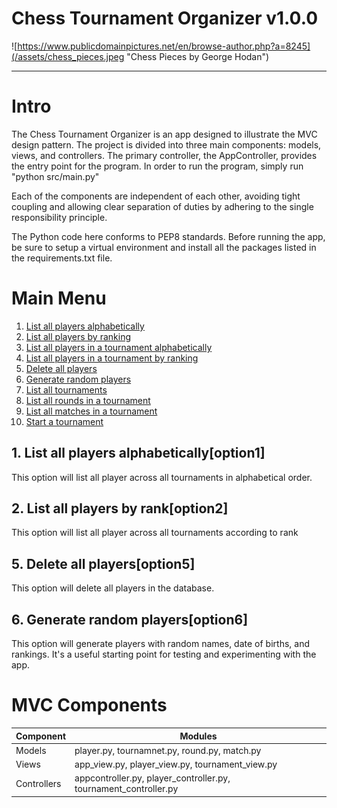 # Chess Tournament Organizer v1.0.0

![https://www.publicdomainpictures.net/en/browse-author.php?a=8245](/assets/chess_pieces.jpeg "Chess Pieces by George Hodan")

***
# Intro
The Chess Tournament Organizer is an app designed to illustrate the MVC design pattern.  The project is divided into three main components: models, views, and controllers.  The primary controller, the AppController, provides the entry point for the program.  In order to run the program, simply run "python src/main.py"

Each of the components are independent of each other, avoiding tight coupling and allowing clear separation of duties by adhering to the single responsibility principle.

The Python code here conforms to PEP8 standards.  Before running the app, be sure to setup a virtual environment and install all the packages listed in the requirements.txt file.

# Main Menu 
1. [List all players alphabetically](#option1)
2. [List all players by ranking](#option2)
3. [List all players in a tournament alphabetically](#option3)
4. [List all players in a tournament by ranking](#option4)
5. [Delete all players](#option5)
6. [Generate random players](#option6)
7. [List all tournaments](#option7)
8. [List all rounds in a tournament](#option8)
9. [List all matches in a tournament](#option9)
10. [Start a tournament](#option10)

## 1. List all players alphabetically[option1]

This option will list all player across all tournaments in alphabetical order.
## 2. List all players by rank[option2]

This option will list all player across all tournaments according to rank

## 5. Delete all players[option5]

This option will delete all players in the database.

## 6. Generate random players[option6]

This option will generate players with random names, date of births, and rankings.  It's a useful starting point for testing and experimenting with the app.

# MVC Components

| Component | Modules                                      |
| --------- | -------------------------------------------- |
| Models | player.py, tournamnet.py, round.py, match.py |
| Views | app_view.py, player_view.py, tournament_view.py |
| Controllers | appcontroller.py, player_controller.py, tournament_controller.py |







